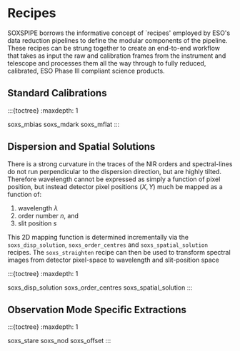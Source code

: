 # Recipes

SOXSPIPE borrows the informative concept of `recipes' employed by ESO's data reduction pipelines to define the modular components of the pipeline. These recipes can be strung together to create an end-to-end workflow that takes as input the raw and calibration frames from the instrument and telescope and processes them all the way through to fully reduced, calibrated, ESO Phase III compliant science products.

## Standard Calibrations

:::{toctree}
:maxdepth: 1

soxs_mbias
soxs_mdark
soxs_mflat
:::

## Dispersion and Spatial Solutions

There is a strong curvature in the traces of the NIR orders and spectral-lines do not run perpendicular to the dispersion direction, but are highly tilted. Therefore wavelength cannot be expressed as simply a function of pixel position, but instead detector pixel positions ($X, Y$) much be mapped as a function of:

1. wavelength $\lambda$
2. order number $n$, and 
3. slit position $s$

This 2D mapping function is determined incrementally via the `soxs_disp_solution`, `soxs_order_centres` and `soxs_spatial_solution` recipes. The `soxs_straighten` recipe can then be used to transform spectral images from detector pixel-space to wavelength and slit-position space 

:::{toctree}
:maxdepth: 1

soxs_disp_solution
soxs_order_centres
soxs_spatial_solution
:::

## Observation Mode Specific Extractions

:::{toctree}
:maxdepth: 1

soxs_stare
soxs_nod
soxs_offset
:::
